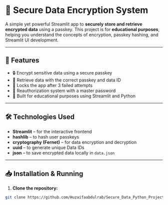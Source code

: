 # 🔐 Secure Data Encryption System

A simple yet powerful Streamlit app to **securely store and retrieve encrypted data** using a passkey. This project is for **educational purposes**, helping you understand the concepts of encryption, passkey hashing, and Streamlit UI development.

---

## 🚀 Features

- 🔒 Encrypt sensitive data using a secure passkey
- 🔑 Retrieve data with the correct passkey and data ID
- 🛑 Locks the app after 3 failed attempts
- 🔐 Reauthorization system with a master password
- 🧠 Built for educational purposes using Streamlit and Python

---

## 🛠️ Technologies Used

- **Streamlit** – for the interactive frontend
- **hashlib** – to hash user passkeys
- **cryptography (Fernet)** – for data encryption and decryption
- **uuid** – to generate unique Data IDs
- **json** – to save encrypted data locally in `data.json`

---

## 📥 Installation & Running

1. **Clone the repository:**

```bash
git clone https://github.com/Huzaifaabdulrab/Secure_Data_Python_Project